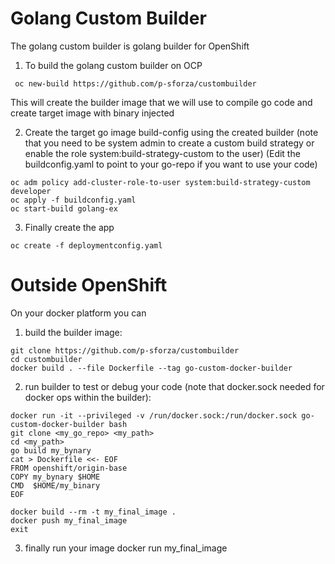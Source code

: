 # Golang Custom Builder
The golang custom builder is golang builder for OpenShift

1. To build the golang custom builder on OCP
```
 oc new-build https://github.com/p-sforza/custombuilder
```
This will create the builder image that we will use to compile go code and create target image with binary injected

2. Create the target go image build-config using the created builder (note that you need to be system admin to create a custom build strategy or enable the role system:build-strategy-custom to the user)
(Edit the buildconfig.yaml to point to your go-repo if you want to use your code)
```
oc adm policy add-cluster-role-to-user system:build-strategy-custom developer
oc apply -f buildconfig.yaml
oc start-build golang-ex
```
3. Finally create the app 
```
oc create -f deploymentconfig.yaml
```

# Outside OpenShift
On your docker platform you can 

1. build the builder image:
```
git clone https://github.com/p-sforza/custombuilder
cd custombuilder
docker build . --file Dockerfile --tag go-custom-docker-builder
```
2. run builder to test or debug your code (note that docker.sock needed for docker ops within the builder):
```
docker run -it --privileged -v /run/docker.sock:/run/docker.sock go-custom-docker-builder bash
git clone <my_go_repo> <my_path>
cd <my_path>
go build my_bynary
cat > Dockerfile <<- EOF
FROM openshift/origin-base 
COPY my_bynary $HOME
CMD  $HOME/my_binary
EOF

docker build --rm -t my_final_image .
docker push my_final_image
exit
```
3. finally run your image
docker run my_final_image


